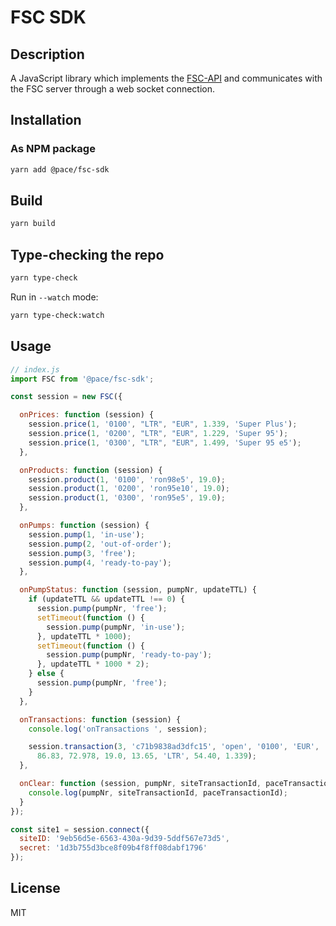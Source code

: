 # FSC SDK

## Description
A JavaScript library which implements the [FSC-API](https://www.notion.so/pacetelematics/PACE-Fueling-Site-Connect-API-dc609d941f5c410fadf567892158c8b0) and communicates with the FSC
server through a web socket connection.

## Installation
### As NPM package
```bash
yarn add @pace/fsc-sdk
```

## Build
```bash
yarn build
```

## Type-checking the repo

```sh
yarn type-check
```

Run in `--watch` mode:

```sh
yarn type-check:watch
```

## Usage

```js
// index.js
import FSC from '@pace/fsc-sdk';

const session = new FSC({

  onPrices: function (session) {
    session.price(1, '0100', "LTR", "EUR", 1.339, 'Super Plus');
    session.price(1, '0200', "LTR", "EUR", 1.229, 'Super 95');
    session.price(1, '0300', "LTR", "EUR", 1.499, 'Super 95 e5');
  },

  onProducts: function (session) {
    session.product(1, '0100', 'ron98e5', 19.0);
    session.product(1, '0200', 'ron95e10', 19.0);
    session.product(1, '0300', 'ron95e5', 19.0);
  },

  onPumps: function (session) {
    session.pump(1, 'in-use');
    session.pump(2, 'out-of-order');
    session.pump(3, 'free');
    session.pump(4, 'ready-to-pay');
  },

  onPumpStatus: function (session, pumpNr, updateTTL) {
    if (updateTTL && updateTTL !== 0) {
      session.pump(pumpNr, 'free');
      setTimeout(function () {
        session.pump(pumpNr, 'in-use');
      }, updateTTL * 1000);
      setTimeout(function () {
        session.pump(pumpNr, 'ready-to-pay');
      }, updateTTL * 1000 * 2);
    } else {
      session.pump(pumpNr, 'free');
    }
  },

  onTransactions: function (session) {
    console.log('onTransactions ', session);

    session.transaction(3, 'c71b9838ad3dfc15', 'open', '0100', 'EUR',
      86.83, 72.978, 19.0, 13.65, 'LTR', 54.40, 1.339);
  },

  onClear: function (session, pumpNr, siteTransactionId, paceTransactionId) {
    console.log(pumpNr, siteTransactionId, paceTransactionId);
  }
});

const site1 = session.connect({
  siteID: '9eb56d5e-6563-430a-9d39-5ddf567e73d5',
  secret: '1d3b755d3bce8f09b4f8ff08dabf1796'
});

```


## License
MIT
